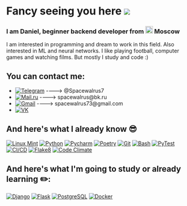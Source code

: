 # Fancy seeing you here ![](https://user-images.githubusercontent.com/18350557/176309783-0785949b-9127-417c-8b55-ab5a4333674e.gif)
<h3>I am Daniel, beginner backend developer from <img width="20" height="20" src="https://img.icons8.com/color/48/russian-federation-circular.png" alt="russian-federation-circular"/> Moscow</h3>
<p>I am interested in programming and dream to work in this field. Also interested in ML and neural networks. I like playing football, computer games and watching films. But mostly I study and code :)</p>  

## You can contact me:
<ul>
  <li><a href="#"><img alt="Telegram" src="https://img.shields.io/badge/-Telegram-%2326A5E4?logo=telegram&style=plastic"></a>  ----> @Spacewalrus7</li>
  <li><a href="#"><img alt="Mail.ru" src="https://img.shields.io/badge/-Mail.ru-%23005FF9?logo=maildotru&style=plastic"></a>  ----> spacewalrus@bk.ru</li>
  <li><a href="#"><img alt="Gmail" src="https://img.shields.io/badge/-Gmail-%23EA4335?logo=gmail&color=white&style=plastic"></a>  ----> spacewalrus73@gmail.com</li>
    <li><a href="https://vk.com/spacewalrus7"><img alt="VK" src="https://img.shields.io/badge/-VK-%230077FF?logo=vk&style=plastic"></a></li>
</ul>

## And here's what I already know :sunglasses:
<p>
  <a href="#"><img alt="Linux Mint" src="https://img.shields.io/badge/-Linux%20Mint-%23F05032?logo=linux-mint&color=black&style=plastic"></a>
  <a href="#"><img alt="Python" src="https://img.shields.io/badge/-Python-%23F05032?logo=python&color=black&style=plastic"></a>
  <a href="#"><img alt="Pycharm" src="https://img.shields.io/badge/-PyCharm-%23F05032?logo=PyCharm&color=black&style=plastic&logoColor=yellow"></a>
  <a href="#"><img alt="Poetry" src="https://img.shields.io/badge/-Poetry-%2360A5FA?logo=poetry&style=plastic&color=black"></a>
  <a href="#"><img alt="Git" src="https://img.shields.io/badge/Git-E44C30?style=plastic&logo=git&color=black"></a>
  <a href="#"><img alt="Bash" src="https://img.shields.io/badge/Bash-E44C30?style=plastic&logo=GNU%20Bash&color=black"></a>
  <a href="#"><img alt="PyTest" src="https://img.shields.io/badge/PyTest-E44C30?style=plastic&logo=PyTest&color=black"></a>
  <a href="#"><img alt="CI/CD" src="https://img.shields.io/badge/CI/CD-E44C30?style=plastic&logo=githubactions&color=black"></a>
  <a href="#"><img alt="Flake8" src="https://img.shields.io/badge/flake8-E44C30?style=plastic&color=black&logo=python"></a>
  <a href="#"><img alt="Code Climate" src="https://img.shields.io/badge/Code%20Climate-E44C30?style=plastic&color=black&logo=codeclimate"></a>
 </p>
 
  ## And here's what I'm going to study or already learning :pencil2::
  <p>
    <a href="#"><img alt="Django" src="https://img.shields.io/badge/-Django-black?logo=django&style=plastic&color=black"></a>
    <a href="#"><img alt="Flask" src="https://img.shields.io/badge/-Flask-black?logo=flask&style=plastic&color=black"></a>
    <a href="#"><img alt="PostgreSQL" src="https://img.shields.io/badge/-PostgreSQL-black?logo=postgresql&style=plastic&color=black"></a>
  <a href="#"><img alt="Docker" src="https://img.shields.io/badge/-Docker-black?logo=docker&style=plastic&color=black"></a>
  </p>
